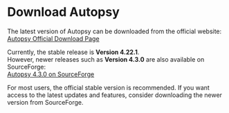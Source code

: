 # Download Autopsy

The latest version of Autopsy can be downloaded from the official website:  
[Autopsy Official Download Page](https://www.autopsy.com/download/)

Currently, the stable release is **Version 4.22.1**.  
However, newer releases such as **Version 4.3.0** are also available on SourceForge:  
[Autopsy 4.3.0 on SourceForge](https://sourceforge.net/projects/autopsy/files/autopsy/4.3.0/)  

For most users, the official stable version is recommended. If you want access to the latest updates and features, consider downloading the newer version from SourceForge.
